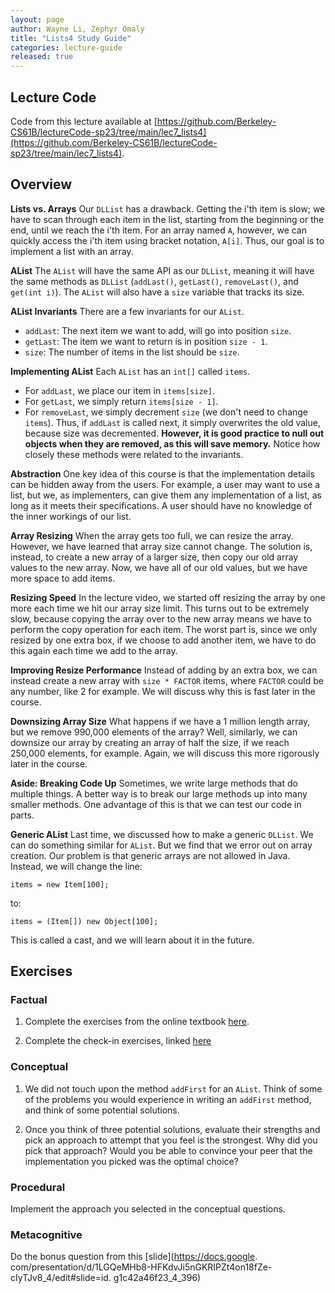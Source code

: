 ```yaml
---
layout: page
author: Wayne Li, Zephyr Omaly
title: "Lists4 Study Guide"
categories: lecture-guide
released: true
---
```



## Lecture Code

Code from this lecture available at
[https://github.com/Berkeley-CS61B/lectureCode-sp23/tree/main/lec7_lists4](https://github.com/Berkeley-CS61B/lectureCode-sp23/tree/main/lec7_lists4).


## Overview

**Lists vs. Arrays** Our `DLList` has a drawback. Getting the i'th item is slow;
we have to scan through each item in the list, starting from the beginning or
the end, until we reach the i'th item. For an array named `A`, however, we can
quickly access the i'th item using bracket notation, `A[i]`. Thus, our goal is
to implement a list with an array.

**AList** The `AList` will have the same API as our `DLList`, meaning it will
have the same methods as `DLList` (`addLast()`, `getLast()`, `removeLast()`,
and `get(int i)`). The `AList` will also have a `size` variable that tracks its
size.

**AList Invariants** There are a few invariants for our `AList`.
- `addLast`: The next item we want to add, will go into position `size`.
- `getLast`: The item we want to return is in position `size - 1`.
- `size`: The number of items in the list should be `size`.

**Implementing AList** Each `AList` has an `int[]` called `items`.
- For `addLast`, we place our item in `items[size]`.
- For `getLast`, we simply return `items[size - 1]`.
- For `removeLast`, we simply decrement `size` (we don't need to change `items`).
  Thus, if `addLast` is called next, it simply overwrites the old value, because
  size was decremented. **However, it is good practice to null out objects when
  they are removed, as this will save memory.**
Notice how closely these methods were related to the invariants.

**Abstraction** One key idea of this course is that the implementation details
can be hidden away from the users. For example, a user may want to use a list,
but we, as implementers, can give them any implementation of a list, as long
as it meets their specifications. A user should have no knowledge of the inner
workings of our list.

**Array Resizing** When the array gets too full, we can resize the array. However,
we have learned that array size cannot change. The solution is, instead, to create
a new array of a larger size, then copy our old array values to the new array.
Now, we have all of our old values, but we have more space to add items.

**Resizing Speed** In the lecture video, we started off resizing the array by one
more each time we hit our array size limit. This turns out to be extremely slow,
because copying the array over to the new array means we have to perform the copy
operation for each item. The worst part is, since we only resized by one extra box,
if we choose to add another item, we have to do this again each time we add to the
array.

**Improving Resize Performance** Instead of adding by an extra box, we can instead
create a new array with `size * FACTOR` items, where `FACTOR` could be any number,
like 2 for example. We will discuss why this is fast later in the course.

**Downsizing Array Size** What happens if we have a 1 million length array, but
we remove 990,000 elements of the array? Well, similarly, we can downsize our
array by creating an array of half the size, if we reach 250,000 elements, for
example. Again, we will discuss this more rigorously later in the course.

**Aside: Breaking Code Up** Sometimes, we write large methods that do multiple
things. A better way is to break our large methods up into many smaller methods.
One advantage of this is that we can test our code in parts.

**Generic AList** Last time, we discussed how to make a generic `DLList`. We can
do something similar for `AList`. But we find that we error out on array creation.
Our problem is that generic arrays are not allowed in Java. Instead, we will
change the line:

    items = new Item[100];

to:

    items = (Item[]) new Object[100];

This is called a cast, and we will learn about it in the future.

## Exercises

### Factual

1. Complete the exercises from the online textbook
[here](https://joshhug.gitbooks.io/hug61b/content/chap2/chap25.html).

2. Complete the check-in exercises, linked
[here](https://docs.google.com/forms/d/e/1FAIpQLScXXTjrtiwcqRqajEYJSfEjRhy772UO3Df28T7bUa2GQ0wLdQ/viewform?usp=sf_link)

### Conceptual

1. We did not touch upon the method `addFirst` for an `AList`. Think of some of
the problems you would experience in writing an `addFirst` method, and think
of some potential solutions.

2. Once you think of three potential solutions, evaluate their strengths
and pick an approach to attempt that you feel is the strongest. Why
did you pick that approach? Would you be able to convince your peer
that the implementation you picked was the optimal choice?

### Procedural

Implement the approach you selected in the conceptual questions.

### Metacognitive

Do the bonus question from this [slide](https://docs.google.
com/presentation/d/1LGQeMHb8-HFKdvJi5nGKRIPZt4on18fZe-cIyTJv8_4/edit#slide=id.
g1c42a46f23_4_396)
